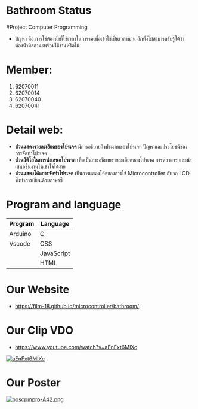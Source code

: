 # Bathroom Status
#Project Computer Programming
- ปัญหา คือ การใช้ห้องน้ำที่ใช้เวลาในการรอเพื่อเข้าใช้เป็นเวลานาน อีกทั้งไม่สามารถรับรู้ได้ว่าห้องน้ำมีสถานะพร้อมใช้งานหรือไม่

# Member:
1. 62070011
2. 62070014
3. 62070040
4. 62070041

# Detail web:
- **ส่วนแสดงรายละเอียดของโปรเจค** มีการอธิบายถึงประเภทของโปรเจค ปัญหาและประโยชน์ของการจัดทำโปรเจค
- **ส่วนวิดิโอในการนำเสนอโปรเจค** เพื่อเป็นการอธิบายรายละเอียดของโปรเจค การต่อวงจร และนำเสนอชิ้นงานให้เข้าใจได้ง่าย
- **ส่วนแสดงโค้ดการจัดทำโปรเจค** เป็นการแสดงโค้ดของการใช้ Microcontroller กับจอ LCD ซึ่งทำการเขียนด้วยภาษาซี
 

 # Program and language
 | Program        | Language       |
 | ---------------|----------------|
 | Arduino        | C              |
 | Vscode         | CSS            |
 |                | JavaScript     |
 |                | HTML           |


# Our Website 
- https://film-18.github.io/microcontroller/bathroom/


# Our Clip VDO
- https://www.youtube.com/watch?v=aEnFxt6MlXc

[![aEnFxt6MlXc](https://img.youtube.com/vi/aEnFxt6MlXc/0.jpg)](https://www.youtube.com/watch?v=aEnFxt6MlXc)

# Our Poster
[![poscpmpro-A42.png](https://i.postimg.cc/5y92LMDJ/poscpmpro-A42.png)](https://postimg.cc/VrTwP2YZ)